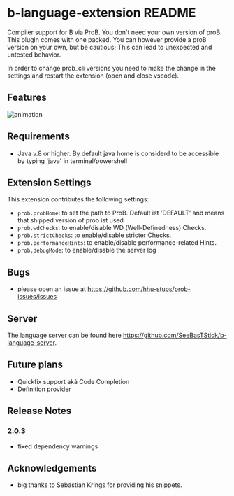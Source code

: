 # b-language-extension README

Compiler support for B via ProB. You don't need your own version of proB. This plugin comes with one packed. You can however provide a proB version on your own, but be cautious; This can lead to unexpected and untested behavior.

In order to change prob_cli versions you need to make the change in the settings and restart the extension (open and close vscode).

## Features

![animation](https://raw.githubusercontent.com/hhu-stups/b-language-extension/master/media/screencaputer.gif)


## Requirements

- Java v.8 or higher. By default java home is considerd to be accessible by typing 'java' in terminal/powershell


## Extension Settings

This extension contributes the following settings:

* `prob.probHome`: to set the path to ProB. Default ist 'DEFAULT' and means that shipped version of prob ist used
* `prob.wdChecks`: to enable/disable WD (Well-Definedness) Checks. 
* `prob.strictChecks`: to enable/disable stricter Checks. 
* `prob.performanceHints`: to enable/disable performance-related Hints.
* `prob.debugMode`: to enable/disable the server log


## Bugs
- please open an issue at https://github.com/hhu-stups/prob-issues/issues

## Server
The language server can be found here https://github.com/SeeBasTStick/b-language-server. 


## Future plans
- Quickfix support aká Code Completion
- Definition provider


## Release Notes

### 2.0.3

- fixed dependency warnings


## Acknowledgements

- big thanks to Sebastian Krings for providing his snippets.